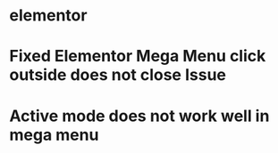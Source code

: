 # elementor
# Fixed Elementor Mega Menu click outside does not close Issue
# Active mode does not work well in mega menu
